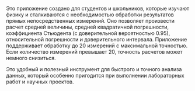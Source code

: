 Это приложение создано для студентов и школьников, которые изучают физику и сталкиваются с необходимостью обработки результатов прямых непосредственных измерений. Оно позволяет произвести расчет средней величины, средней квадратичной погрешности, коэффициента Стьюдента (с доверительной вероятностью 0.95), относительной погрешности и доверительного интервала. Приложение поддерживает обработку до 20 измерений с максимальной точностью. Если количество измерений превышает 20, точность расчетов может немного снизиться.

Это удобный и полезный инструмент для быстрого и точного анализа данных, который особенно пригодится при выполнении лабораторных работ и научных проектов.
